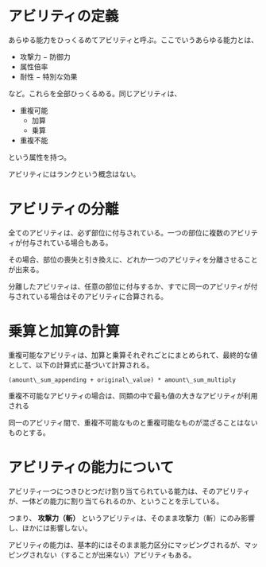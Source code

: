 # アビリティの定義
あらゆる能力をひっくるめてアビリティと呼ぶ。ここでいうあらゆる能力とは、

- 攻撃力
− 防御力
- 属性倍率
- 耐性
− 特別な効果

など。これらを全部ひっくるめる。同じアビリティは、

- 重複可能
    - 加算
    - 乗算
- 重複不能

という属性を持つ。

アビリティにはランクという概念はない。

# アビリティの分離
全てのアビリティは、必ず部位に付与されている。一つの部位に複数のアビリティが付与されている場合もある。

その場合、部位の喪失と引き換えに、どれか一つのアビリティを分離させることが出来る。

分離したアビリティは、任意の部位に付与するか、すでに同一のアビリティが付与されている場合はそのアビリティに合算される。

# 乗算と加算の計算 #
重複可能なアビリティは、加算と乗算それぞれごとにまとめられて、最終的な値として、以下の計算式に基づいて計算される。

    (amount\_sum_appending + original\_value) * amount\_sum_multiply

重複不可能なアビリティの場合は、同類の中で最も値の大きなアビリティが利用される

同一のアビリティ間で、重複不可能なものと重複可能なものが混ざることはないものとする。

# アビリティの能力について #
アビリティ一つにつきひとつだけ割り当てられている能力は、そのアビリティが、一体どの能力に割り当てられるのか、ということを示している。

つまり、 **攻撃力（斬）** というアビリティは、そのまま攻撃力（斬）にのみ影響し、ほかには影響しない。

アビリティの能力は、基本的にはそのまま能力区分にマッピングされるが、マッピングされない（することが出来ない）アビリティもある。

